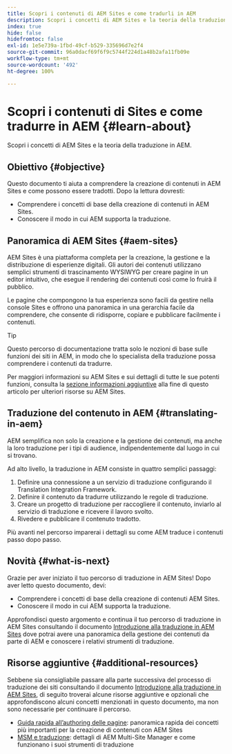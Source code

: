 ```yaml
---
title: Scopri i contenuti di AEM Sites e come tradurli in AEM
description: Scopri i concetti di AEM Sites e la teoria della traduzione in AEM.
index: true
hide: false
hidefromtoc: false
exl-id: 1e5e739a-1fbd-49cf-b529-335696d7e2f4
source-git-commit: 96a0dacf69f6f9c5744f224d1a48b2afa11fb09e
workflow-type: tm+mt
source-wordcount: '492'
ht-degree: 100%

---
```


# Scopri i contenuti di Sites e come tradurre in AEM {#learn-about}

Scopri i concetti di AEM Sites e la teoria della traduzione in AEM.

## Obiettivo {#objective}

Questo documento ti aiuta a comprendere la creazione di contenuti in AEM Sites e come possono essere tradotti. Dopo la lettura dovresti:

* Comprendere i concetti di base della creazione di contenuti in AEM Sites.
* Conoscere il modo in cui AEM supporta la traduzione.

## Panoramica di AEM Sites {#aem-sites}

AEM Sites è una piattaforma completa per la creazione, la gestione e la distribuzione di esperienze digitali. Gli autori dei contenuti utilizzano semplici strumenti di trascinamento WYSIWYG per creare pagine in un editor intuitivo, che esegue il rendering dei contenuti così come lo fruirà il pubblico.

Le pagine che compongono la tua esperienza sono facili da gestire nella console Sites e offrono una panoramica in una gerarchia facile da comprendere, che consente di ridisporre, copiare e pubblicare facilmente i contenuti.

>[!TIP]
>
>Questo percorso di documentazione tratta solo le nozioni di base sulle funzioni dei siti in AEM, in modo che lo specialista della traduzione possa comprendere i contenuti da tradurre.
>
>Per maggiori informazioni su AEM Sites e sui dettagli di tutte le sue potenti funzioni, consulta la [sezione informazioni aggiuntive](#additional-information) alla fine di questo articolo per ulteriori risorse su AEM Sites.

## Traduzione del contenuto in AEM {#translating-in-aem}

AEM semplifica non solo la creazione e la gestione dei contenuti, ma anche la loro traduzione per i tipi di audience, indipendentemente dal luogo in cui si trovano.

Ad alto livello, la traduzione in AEM consiste in quattro semplici passaggi:

1. Definire una connessione a un servizio di traduzione configurando il Translation Integration Framework.
1. Definire il contenuto da tradurre utilizzando le regole di traduzione.
1. Creare un progetto di traduzione per raccogliere il contenuto, inviarlo al servizio di traduzione e ricevere il lavoro svolto.
1. Rivedere e pubblicare il contenuto tradotto.


Più avanti nel percorso imparerai i dettagli su come AEM traduce i contenuti passo dopo passo.

## Novità {#what-is-next}

Grazie per aver iniziato il tuo percorso di traduzione in AEM Sites! Dopo aver letto questo documento, devi:

* Comprendere i concetti di base della creazione di contenuti AEM Sites.
* Conoscere il modo in cui AEM supporta la traduzione.

Approfondisci questo argomento e continua il tuo percorso di traduzione in AEM Sites consultando il documento [Introduzione alla traduzione in AEM Sites](getting-started.md) dove potrai avere una panoramica della gestione dei contenuti da parte di AEM e conoscere i relativi strumenti di traduzione.

## Risorse aggiuntive {#additional-resources}

Sebbene sia consigliabile passare alla parte successiva del processo di traduzione dei siti consultando il documento [Introduzione alla traduzione in AEM Sites](getting-started.md), di seguito troverai alcune risorse aggiuntive e opzionali che approfondiscono alcuni concetti menzionati in questo documento, ma non sono necessarie per continuare il percorso.

* [Guida rapida all’authoring delle pagine](/help/sites-cloud/authoring/getting-started/quick-start.md): panoramica rapida dei concetti più importanti per la creazione di contenuti con AEM Sites
* [MSM e traduzione](/help/sites-cloud/administering/msm-and-translation.md): dettagli di AEM Multi-Site Manager e come funzionano i suoi strumenti di traduzione
